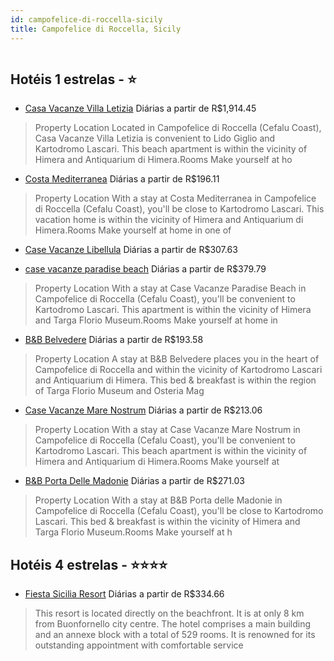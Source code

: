 ```yaml
---
id: campofelice-di-roccella-sicily
title: Campofelice di Roccella, Sicily
---
```


<center><img src="https://assets.cosmos-data.com/1/02ac7d93d777c2454e8247d0838a2874/527906.jpg" alt="" /></center>


## Hotéis 1 estrelas - ⭐️

-    [Casa Vacanze Villa Letizia](https://www.hurb.com/hoteis/campofelice-di-roccella/casa-vacanze-villa-letizia-JNP-JP895405?cmp=18055) Diárias a partir de R$1,914.45
   > Property Location Located in Campofelice di Roccella (Cefalu Coast), Casa Vacanze Villa Letizia is convenient to Lido Giglio and Kartodromo Lascari.  This beach apartment is within the vicinity of Himera and Antiquarium di Himera.Rooms Make yourself at ho
-    [Costa Mediterranea](https://www.hurb.com/hoteis/campofelice-di-roccella/costa-mediterranea-JNP-JP258216?cmp=18055) Diárias a partir de R$196.11
   > Property Location With a stay at Costa Mediterranea in Campofelice di Roccella (Cefalu Coast), you&apos;ll be close to Kartodromo Lascari.  This vacation home is within the vicinity of Himera and Antiquarium di Himera.Rooms Make yourself at home in one of
-    [Case Vacanze Libellula](https://www.hurb.com/hoteis/campofelice-di-roccella/case-vacanze-libellula-JNP-JP185574?cmp=18055) Diárias a partir de R$307.63
   > 
-    [case vacanze paradise beach](https://www.hurb.com/hoteis/campofelice-di-roccella/case-vacanze-paradise-beach-JNP-JP103842?cmp=18055) Diárias a partir de R$379.79
   > Property Location With a stay at Case Vacanze Paradise Beach in Campofelice di Roccella (Cefalu Coast), you&apos;ll be convenient to Kartodromo Lascari. This apartment is within the vicinity of Himera and Targa Florio Museum.Rooms Make yourself at home in
-    [B&B Belvedere](https://www.hurb.com/hoteis/campofelice-di-roccella/b-b-belvedere-JNP-JP466059?cmp=18055) Diárias a partir de R$193.58
   > Property Location A stay at B&amp;B Belvedere places you in the heart of Campofelice di Roccella and within the vicinity of Kartodromo Lascari and Antiquarium di Himera.  This bed &amp; breakfast is within the region of Targa Florio Museum and Osteria Mag
-    [Case Vacanze Mare Nostrum](https://www.hurb.com/hoteis/campofelice-di-roccella/case-vacanze-mare-nostrum-JNP-JP896768?cmp=18055) Diárias a partir de R$213.06
   > Property Location With a stay at Case Vacanze Mare Nostrum in Campofelice di Roccella (Cefalu Coast), you&apos;ll be convenient to Kartodromo Lascari.  This beach apartment is within the vicinity of Himera and Antiquarium di Himera.Rooms Make yourself at 
-    [B&B Porta Delle Madonie](https://www.hurb.com/hoteis/campofelice-di-roccella/b-b-porta-delle-madonie-JNP-JP544934?cmp=18055) Diárias a partir de R$271.03
   > Property Location With a stay at B&amp;B Porta delle Madonie in Campofelice di Roccella (Cefalu Coast), you&apos;ll be close to Kartodromo Lascari.  This bed &amp; breakfast is within the vicinity of Himera and Targa Florio Museum.Rooms Make yourself at h

## Hotéis 4 estrelas - ⭐️⭐️⭐️⭐️

-    [Fiesta Sicilia Resort](https://www.hurb.com/hoteis/campofelice-di-roccella/fiesta-sicilia-resort-JNP-JP00030H?cmp=18055) Diárias a partir de R$334.66
   > This resort is located directly on the beachfront. It is at only 8 km from Buonfornello city centre. The hotel comprises a main building and an annexe block with a total of 529 rooms. It is renowned for its outstanding appointment with comfortable service
